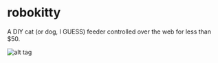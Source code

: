 # robokitty
A DIY cat (or dog, I GUESS) feeder controlled over the web for less than $50.

![alt tag](https://raw.githubusercontent.com/rachelnicole/robokitty/master/robokitty-logo.jpg?token=AAN7hh6VHaGZUCrl5r8YB_-Y3t5pAD4Jks5WQ_dzwA%3D%3D)
